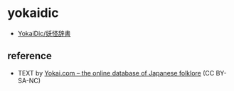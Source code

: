 # yokaidic

- [YokaiDic/妖怪辞書](https://code4fukui.github.io/yokaidic/)

## reference

- TEXT by <a href=https://yokai.com/>Yokai.com – the online database of Japanese folklore</a> (CC BY-SA-NC)
